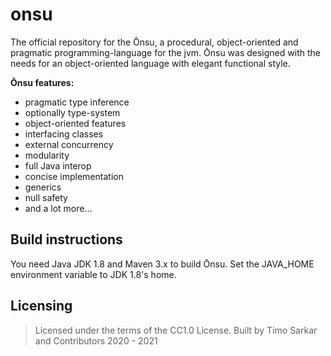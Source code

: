 # onsu

The official repository for the Ōnsu, a procedural, object-oriented and pragmatic programming-language for the jvm.
Ōnsu was designed with the needs for an object-oriented language with elegant functional style. 

**Ōnsu features:**
 - pragmatic type inference
 - optionally type-system
 - object-oriented features
 - interfacing classes
 - external concurrency
 - modularity 
 - full Java interop
 - concise implementation 
 - generics
 - null safety
 - and a lot more...

## Build instructions

You need Java JDK 1.8 and Maven 3.x to build Ōnsu. Set the JAVA_HOME environment variable to JDK 1.8's home.


## Licensing

> Licensed under the terms of the CC1.0 License. Built by Timo Sarkar and Contributors 2020 - 2021
